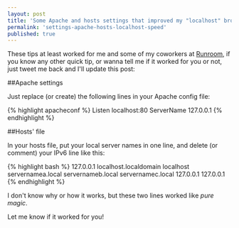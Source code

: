```yaml
---
layout: post
title: 'Some Apache and hosts settings that improved my "localhost" browsing speed'
permalink: 'settings-apache-hosts-localhost-speed'
published: true
---
```


These tips at least worked for me and some of my coworkers at [Runroom](http://www.runroom.com), if you know any other quick tip, or wanna tell me if it worked for you or not, just tweet me back and I'll update this post:

##Apache settings

Just replace (or create) the following lines in your Apache config file:

{% highlight apacheconf %}
Listen localhost:80
ServerName 127.0.0.1
{% endhighlight %}

##Hosts' file

In your hosts file, put your local server names in one line, and delete (or comment) your IPv6 line like this:

{% highlight bash %}
127.0.0.1 localhost.localdomain localhost servernamea.local servernameb.local servernamec.local
127.0.0.1 127.0.0.1
{% endhighlight %}

I don't know why or how it works, but these two lines worked like *pure magic*.

Let me know if it worked for you!